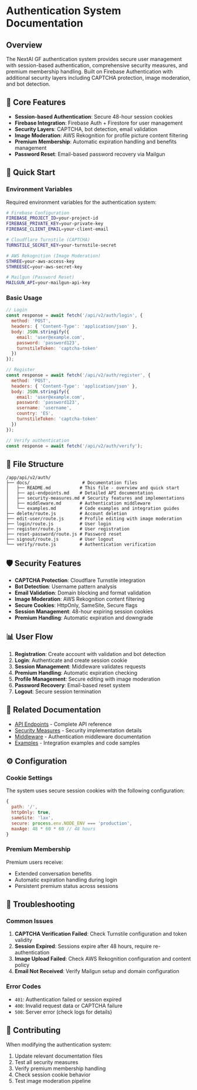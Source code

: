 # Authentication System Documentation

## Overview

The NextAI GF authentication system provides secure user management with session-based authentication, comprehensive security measures, and premium membership handling. Built on Firebase Authentication with additional security layers including CAPTCHA protection, image moderation, and bot detection.

## 🔐 Core Features

- **Session-based Authentication**: Secure 48-hour session cookies
- **Firebase Integration**: Firebase Auth + Firestore for user management
- **Security Layers**: CAPTCHA, bot detection, email validation
- **Image Moderation**: AWS Rekognition for profile picture content filtering
- **Premium Membership**: Automatic expiration handling and benefits management
- **Password Reset**: Email-based password recovery via Mailgun

## 🚀 Quick Start

### Environment Variables

Required environment variables for the authentication system:

```bash
# Firebase Configuration
FIREBASE_PROJECT_ID=your-project-id
FIREBASE_PRIVATE_KEY=your-private-key
FIREBASE_CLIENT_EMAIL=your-client-email

# Cloudflare Turnstile (CAPTCHA)
TURNSTILE_SECRET_KEY=your-turnstile-secret

# AWS Rekognition (Image Moderation)
STHREE=your-aws-access-key
STHREESEC=your-aws-secret-key

# Mailgun (Password Reset)
MAILGUN_API=your-mailgun-api-key
```

### Basic Usage

```javascript
// Login
const response = await fetch('/api/v2/auth/login', {
  method: 'POST',
  headers: { 'Content-Type': 'application/json' },
  body: JSON.stringify({
    email: 'user@example.com',
    password: 'password123',
    turnstileToken: 'captcha-token'
  })
});

// Register
const response = await fetch('/api/v2/auth/register', {
  method: 'POST',
  headers: { 'Content-Type': 'application/json' },
  body: JSON.stringify({
    email: 'user@example.com',
    password: 'password123',
    username: 'username',
    country: 'ES',
    turnstileToken: 'captcha-token'
  })
});

// Verify authentication
const response = await fetch('/api/v2/auth/verify');
```

## 📁 File Structure

```
/app/api/v2/auth/
├── docs/                    # Documentation files
│   ├── README.md           # This file - overview and quick start
│   ├── api-endpoints.md    # Detailed API documentation
│   ├── security-measures.md # Security features and implementations
│   ├── middleware.md       # Authentication middleware
│   └── examples.md         # Code examples and integration guides
├── delete/route.js         # Account deletion
├── edit-user/route.js      # Profile editing with image moderation
├── login/route.js          # User login
├── register/route.js       # User registration
├── reset-password/route.js # Password reset
├── signout/route.js        # User logout
└── verify/route.js         # Authentication verification
```

## 🛡️ Security Features

- **CAPTCHA Protection**: Cloudflare Turnstile integration
- **Bot Detection**: Username pattern analysis
- **Email Validation**: Domain blocking and format validation
- **Image Moderation**: AWS Rekognition content filtering
- **Secure Cookies**: HttpOnly, SameSite, Secure flags
- **Session Management**: 48-hour expiring session cookies
- **Premium Handling**: Automatic expiration and downgrade

## 📊 User Flow

1. **Registration**: Create account with validation and bot detection
2. **Login**: Authenticate and create session cookie
3. **Session Management**: Middleware validates requests
4. **Premium Handling**: Automatic expiration checking
5. **Profile Management**: Secure editing with image moderation
6. **Password Recovery**: Email-based reset system
7. **Logout**: Secure session termination

## 🔗 Related Documentation

- [API Endpoints](./api-endpoints.md) - Complete API reference
- [Security Measures](./security-measures.md) - Security implementation details
- [Middleware](./middleware.md) - Authentication middleware documentation
- [Examples](./examples.md) - Integration examples and code samples

## ⚙️ Configuration

### Cookie Settings

The system uses secure session cookies with the following configuration:

```javascript
{
  path: '/',
  httpOnly: true,
  sameSite: 'lax',
  secure: process.env.NODE_ENV === 'production',
  maxAge: 48 * 60 * 60 // 48 hours
}
```

### Premium Membership

Premium users receive:
- Extended conversation benefits
- Automatic expiration handling during login
- Persistent premium status across sessions

## 🐛 Troubleshooting

### Common Issues

1. **CAPTCHA Verification Failed**: Check Turnstile configuration and token validity
2. **Session Expired**: Sessions expire after 48 hours, require re-authentication
3. **Image Upload Failed**: Check AWS Rekognition configuration and content policy
4. **Email Not Received**: Verify Mailgun setup and domain configuration

### Error Codes

- `401`: Authentication failed or session expired
- `400`: Invalid request data or CAPTCHA failure
- `500`: Server error (check logs for details)

## 📝 Contributing

When modifying the authentication system:

1. Update relevant documentation files
2. Test all security measures
3. Verify premium membership handling
4. Check session cookie behavior
5. Test image moderation pipeline